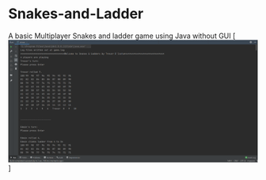 # Snakes-and-Ladder
A basic Multiplayer Snakes and ladder game using Java without GUI 
[![IMAGE](https://github.com/dcostat04/Snakes-and-Ladder/blob/main/ggs.PNG)]

